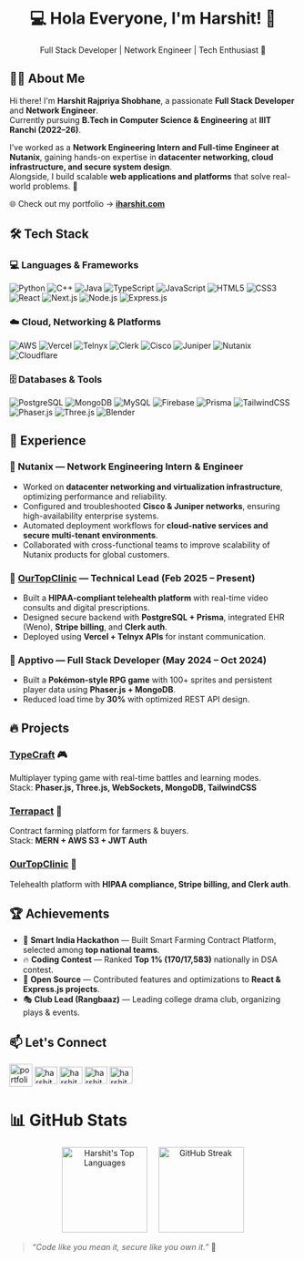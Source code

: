 <h1 align="center">💻 Hola Everyone, I'm Harshit! 👋</h1>

<p align="center">
Full Stack Developer | Network Engineer | Tech Enthusiast 🚀
</p>

## 👨‍💻 About Me

Hi there! I'm **Harshit Rajpriya Shobhane**, a passionate **Full Stack Developer** and **Network Engineer**.  
Currently pursuing **B.Tech in Computer Science & Engineering** at **IIIT Ranchi (2022–26)**.  

I’ve worked as a **Network Engineering Intern and Full-time Engineer at Nutanix**, gaining hands-on expertise in **datacenter networking, cloud infrastructure, and secure system design**.  
Alongside, I build scalable **web applications and platforms** that solve real-world problems. 🚀  

🌐 Check out my portfolio → **[iharshit.com](https://iharshit.com)**  


## 🛠️ Tech Stack

### 💻 Languages & Frameworks
![Python](https://img.shields.io/badge/Python-%233776AB.svg?style=for-the-badge&logo=python&logoColor=white)
![C++](https://img.shields.io/badge/C++-%2300599C.svg?style=for-the-badge&logo=c%2B%2B&logoColor=white)
![Java](https://img.shields.io/badge/Java-%23ED8B00.svg?style=for-the-badge&logo=openjdk&logoColor=white)
![TypeScript](https://img.shields.io/badge/TypeScript-%23007ACC.svg?style=for-the-badge&logo=typescript&logoColor=white)
![JavaScript](https://img.shields.io/badge/JavaScript-%23323330.svg?style=for-the-badge&logo=javascript&logoColor=%23F7DF1E)
![HTML5](https://img.shields.io/badge/HTML5-%23E34F26.svg?style=for-the-badge&logo=html5&logoColor=white)
![CSS3](https://img.shields.io/badge/CSS3-%231572B6.svg?style=for-the-badge&logo=css3&logoColor=white)
![React](https://img.shields.io/badge/React-%2320232a.svg?style=for-the-badge&logo=react&logoColor=61DAFB)
![Next.js](https://img.shields.io/badge/Next-black?style=for-the-badge&logo=next.js&logoColor=white)
![Node.js](https://img.shields.io/badge/Node.js-6DA55F?style=for-the-badge&logo=node.js&logoColor=white)
![Express.js](https://img.shields.io/badge/Express.js-%23404d59.svg?style=for-the-badge&logo=express&logoColor=white)

### ☁️ Cloud, Networking & Platforms
![AWS](https://img.shields.io/badge/AWS-%23FF9900.svg?style=for-the-badge&logo=amazon-aws&logoColor=white)
![Vercel](https://img.shields.io/badge/Vercel-%23000000.svg?style=for-the-badge&logo=vercel&logoColor=white)
![Telnyx](https://img.shields.io/badge/Telnyx-%2300B67A.svg?style=for-the-badge&logo=telnyx&logoColor=white)
![Clerk](https://img.shields.io/badge/Clerk-%2302569B.svg?style=for-the-badge&logo=clerk&logoColor=white)
![Cisco](https://img.shields.io/badge/Cisco-%230073B0.svg?style=for-the-badge&logo=cisco&logoColor=white)
![Juniper](https://img.shields.io/badge/Juniper-%230073B0.svg?style=for-the-badge&logo=juniper-networks&logoColor=white)
![Nutanix](https://img.shields.io/badge/Nutanix-%23000000.svg?style=for-the-badge&logo=nutanix&logoColor=white)
![Cloudflare](https://img.shields.io/badge/Cloudflare-F38020?style=for-the-badge&logo=Cloudflare&logoColor=white)

### 🗄️ Databases & Tools
![PostgreSQL](https://img.shields.io/badge/PostgreSQL-%23336791.svg?style=for-the-badge&logo=postgresql&logoColor=white)
![MongoDB](https://img.shields.io/badge/MongoDB-%2347A248.svg?style=for-the-badge&logo=mongodb&logoColor=white)
![MySQL](https://img.shields.io/badge/MySQL-4479A1.svg?style=for-the-badge&logo=mysql&logoColor=white)
![Firebase](https://img.shields.io/badge/Firebase-%23FFCA28.svg?style=for-the-badge&logo=firebase&logoColor=white)
![Prisma](https://img.shields.io/badge/Prisma-%232D3748.svg?style=for-the-badge&logo=prisma&logoColor=white)
![TailwindCSS](https://img.shields.io/badge/TailwindCSS-%2338B2AC.svg?style=for-the-badge&logo=tailwind-css&logoColor=white)
![Phaser.js](https://img.shields.io/badge/Phaser.js-%23E57373.svg?style=for-the-badge&logo=phaser&logoColor=white)
![Three.js](https://img.shields.io/badge/Three.js-black?style=for-the-badge&logo=three.js&logoColor=white)
![Blender](https://img.shields.io/badge/Blender-%23F5792A.svg?style=for-the-badge&logo=blender&logoColor=white)



## 💼 Experience

### 🔹 Nutanix — Network Engineering Intern & Engineer  
- Worked on **datacenter networking and virtualization infrastructure**, optimizing performance and reliability.  
- Configured and troubleshooted **Cisco & Juniper networks**, ensuring high-availability enterprise systems.  
- Automated deployment workflows for **cloud-native services and secure multi-tenant environments**.  
- Collaborated with cross-functional teams to improve scalability of Nutanix products for global customers.  

### 🔹 [OurTopClinic](https://ourtopclinic.vercel.app) — Technical Lead (Feb 2025 – Present)  
- Built a **HIPAA-compliant telehealth platform** with real-time video consults and digital prescriptions.  
- Designed secure backend with **PostgreSQL + Prisma**, integrated EHR (Weno), **Stripe billing**, and **Clerk auth**.  
- Deployed using **Vercel + Telnyx APIs** for instant communication.  

### 🔹 Apptivo — Full Stack Developer (May 2024 – Oct 2024)  
- Built a **Pokémon-style RPG game** with 100+ sprites and persistent player data using **Phaser.js + MongoDB**.  
- Reduced load time by **30%** with optimized REST API design.  



## 🔥 Projects

### [TypeCraft](https://typecraft-ivory.vercel.app/) 🎮  
Multiplayer typing game with real-time battles and learning modes.  
Stack: **Phaser.js, Three.js, WebSockets, MongoDB, TailwindCSS**  

### [Terrapact](https://terrapact.vercel.app) 🌾  
Contract farming platform for farmers & buyers.  
Stack: **MERN + AWS S3 + JWT Auth**  

### [OurTopClinic](https://ourtopclinic.vercel.app) 🏥  
Telehealth platform with **HIPAA compliance, Stripe billing, and Clerk auth**.  



## 🏆 Achievements
- 🥇 **Smart India Hackathon** — Built Smart Farming Contract Platform, selected among **top national teams**.  
- 🔥 **Coding Contest** — Ranked **Top 1% (170/17,583)** nationally in DSA contest.  
- 📌 **Open Source** — Contributed features and optimizations to **React & Express.js projects**.  
- 🎭 **Club Lead (Rangbaaz)** — Leading college drama club, organizing plays & events.  



## 📫 Let's Connect

<p align="left">
<a href="https://iharshit.com" target="blank"><img align="center" src="https://img.icons8.com/color/48/domain.png" alt="portfolio" height="40" width="40" /></a>
<a href="https://linkedin.com/in/harshitshobhane" target="blank"><img align="center" src="https://raw.githubusercontent.com/rahuldkjain/github-profile-readme-generator/master/src/images/icons/Social/linked-in-alt.svg" alt="harshitshobhane" height="30" width="40" /></a>
<a href="https://github.com/harshitshobhane" target="blank"><img align="center" src="https://raw.githubusercontent.com/rahuldkjain/github-profile-readme-generator/master/src/images/icons/Social/github.svg" alt="harshitshobhane" height="30" width="40" /></a>
<a href="https://twitter.com/harshitshobhane" target="blank"><img align="center" src="https://raw.githubusercontent.com/rahuldkjain/github-profile-readme-generator/master/src/images/icons/Social/twitter.svg" alt="harshitshobhane" height="30" width="40" /></a>
<a href="https://instagram.com/harshitshobhane" target="blank"><img align="center" src="https://raw.githubusercontent.com/rahuldkjain/github-profile-readme-generator/master/src/images/icons/Social/instagram.svg" alt="harshitshobhane" height="30" width="40" /></a>
</p>



# 📊 GitHub Stats
<div align="center">
 
<img src="https://github-readme-stats.vercel.app/api/top-langs/?username=harshitshobhane&theme=blue-green&show_icons=true&hide_border=true&layout=compact" height="150" alt="Harshit's Top Languages" />
<span>&nbsp;&nbsp;&nbsp;</span>
<img src="https://github-readme-streak-stats.herokuapp.com?user=harshitshobhane&theme=whatsapp-dark2" height="150" alt="GitHub Streak" />

</div>



> *“Code like you mean it, secure like you own it.”* 🚀
